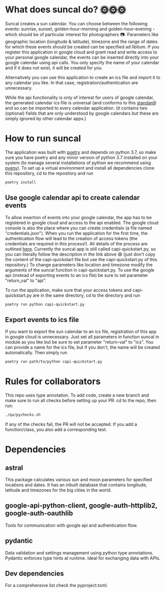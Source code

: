 # What does suncal do? 🌞🌞🌞

Suncal creates a sun calendar. You can choose between the following events: sunrise, sunset, golden-hour-morning and
golden-hour-evening - which should be of particular interest for photographers 📷.
Parameters like geographic location (longitude & latitude), timezone and the range of dates for which these events 
should be created can be specified ad libitum. If you register this application in google cloud and grant read and write
access to your personal google calendar, the events can be inserted directly into your google calendar using api calls.
You only specify the name of your calendar and if it does not exist, it will be created for you.

Alternatively you can use this application to create an ics file and import it to any calendar you like. In that case,
registration/authentication are unnecessary.  

While the api functionality is only of interest for users of google calendar, the generated calendar ics file is 
universal (and conforms to this [standard](https://datatracker.ietf.org/doc/html/rfc5545#page-102)) and so can be 
imported to every calendar application. (it contains two (optional) fields that are only understood by google 
calendars but these are simply ignored by other calendar apps.) 
 
# How to run suncal

The application was built with [poetry](https://python-poetry.org/) and depends on python 3.7, so make sure you have 
poetry and any minor version of python 3.7 installed on your system (to manage several installations of python we recommend 
using [pyenv](https://github.com/pyenv/pyenv)). To set up a virtual environment and install all dependencies clone this
repository, cd to the repository and run

```bash
poetry install
```
 
## Use google calendar api to create calendar events

To allow insertion of events into your google calendar, the app has to be registered in google cloud and access to the
api enabled. The google cloud console is also the place where you can create credentials (a file named "credentials.json").
When you run the application for the first time, the authentication flow will lead to the creation of access tokens (the
credentials are required in this process!). All details of the process are outlined 
[here](https://developers.google.com/calendar/quickstart/python). Currently the suncal app is still called capi-quickstart.py,
so you can literally follow the description in the link above 😅 (just don't copy the content of the capi-quickstart file
but use the capi-quickstart.py of this repository.) To change parameters like location and timezone modify the arguments
of the suncal function in capi-quickstart.py. To use the google api (instead of exporting events to an ics file) be sure
to set parameter "return_val" to "api".

To run the application, make sure that your access tokens and capi-quickstart.py are in the same directory, cd to the 
directory and run 

```bash
poetry run python capi-quickstart.py
```
## Export events to ics file

If you want to export the sun calendar to an ics file, registration of this app in google cloud is unnecessary. Just
set all parameters in function suncal in module as you like but be sure to set parameter "return-val" to "ics".
You can provide a name for the ics file, but if you don't, the name will be created automatically. Then simply run

```bash
poetry run path/to/python capi-quickstart.py
```

# Rules for collaborators

This repo uses type annotation. To add code, 
create a new branch and make sure to run all checks before setting up your PR: cd to the repo, then run:

```bash
./qa/pychecks.sh
```

If any of the checks fail, the PR will not be accepted. If you add a function/class, 
you also add a corresponding test.

# Dependencies

## astral
This package calculates various sun and moon parameters for specified
locations and dates. It has an inbuilt database that contains longitude,
latitude and timezones for the big cities in the world.

## google-api-python-client, google-auth-httplib2, google-auth-oauthlib
Tools for communication with google api and authentication flow.

## pydantic
Data validation and settings management using python type annotations.
Pydantic enforces type hints at runtime. Ideal for exchanging data with APIs.

## Dev dependencies
For a comprehensive list check the pyproject.toml.
